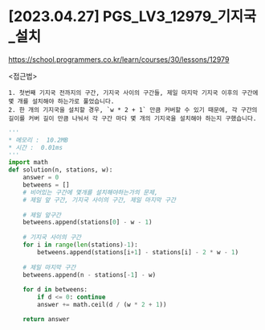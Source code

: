 #   [2023.04.27] PGS_LV3_12979_기지국_설치
https://school.programmers.co.kr/learn/courses/30/lessons/12979

<접근법>

```
1. 첫번째 기지국 전까지의 구간, 기지국 사이의 구간들, 제일 마지막 기지국 이후의 구간에 몇 개를 설치해야 하는가로 풀었습니다.
2. 한 개의 기지국을 설치할 경우, `w * 2 + 1` 만큼 커버할 수 있기 때문에, 각 구간의 길이를 커버 길이 만큼 나눠서 각 구간 마다 몇 개의 기지국을 설치해야 하는지 구했습니다.
```



```python
'''
* 메모리 :  10.2MB
* 시간 :  0.01ms
'''
import math
def solution(n, stations, w):
    answer = 0
    betweens = []
    # 비어있는 구간에 몇개를 설치해야하는가의 문제,
    # 제일 앞 구간, 기지국 사이의 구간, 제일 마지막 구간
    
    # 제일 앞구간
    betweens.append(stations[0] - w - 1)
    
    # 기지국 사이의 구간
    for i in range(len(stations)-1):
        betweens.append(stations[i+1] - stations[i] - 2 * w - 1)
    
    # 제일 마지막 구간
    betweens.append(n - stations[-1] - w)
    
    for d in betweens:
        if d <= 0: continue
        answer += math.ceil(d / (w * 2 + 1))

    return answer
```
